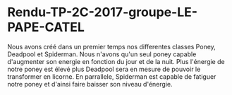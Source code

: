 # Rendu-TP-2C-2017-groupe-LE-PAPE-CATEL
Nous avons créé dans un premier temps nos differentes classes Poney, Deadpool et Spiderman.
Nous n'avons qu'un seul poney capable d'augmenter son energie en fonction du jour et de la nuit.
Plus l'énergie de notre poney est élevé plus Deadpool sera en mesure de pouvoir le transformer en licorne.
En parrallele, Spiderman est capable de fatiguer notre poney et d'ainsi faire baisser son niveau d'énergie.
